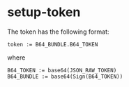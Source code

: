 # setup-token

The token has the following format:
```
token := B64_BUNDLE.B64_TOKEN
```

where
```
B64_TOKEN := base64(JSON_RAW_TOKEN)
B64_BUNDLE := base64(Sign(B64_TOKEN))
```